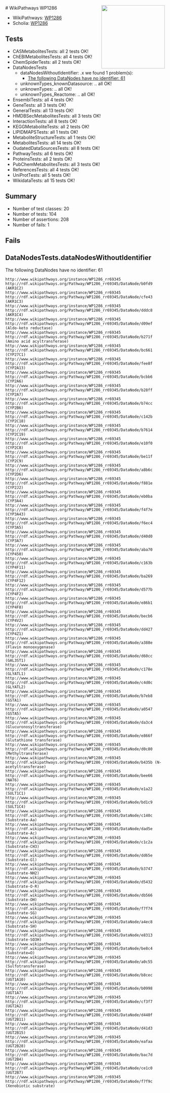 <img style="float: right; width: 200px" src="https://upload.wikimedia.org/wikipedia/commons/thumb/8/83/Wplogo_with_text_500.png/640px-Wplogo_with_text_500.png" />
# WikiPathways WP1286

* WikiPathways: [WP1286](https://wikipathways.org/pathways/WP1286)
* Scholia: [WP1286](https://scholia.toolforge.org/wikipathways/WP1286)
## Tests
* CASMetabolitesTests: all 2 tests OK!
* ChEBIMetabolitesTests: all 4 tests OK!
* ChemSpiderTests: all 2 tests OK!
* DataNodesTests
    * dataNodesWithoutIdentifier: .x we found 1 problem(s):
        * [The following DataNodes have no identifier: 61](#8792c52c)
    * unknownTypes_knownDatasource: .. all OK!
    * unknownTypes: .. all OK!
    * unknownTypes_Reactome: .. all OK!
* EnsemblTests: all 4 tests OK!
* GeneTests: all 3 tests OK!
* GeneralTests: all 13 tests OK!
* HMDBSecMetabolitesTests: all 3 tests OK!
* InteractionTests: all 8 tests OK!
* KEGGMetaboliteTests: all 2 tests OK!
* LIPIDMAPSTests: all 1 tests OK!
* MetaboliteStructureTests: all 1 tests OK!
* MetabolitesTests: all 14 tests OK!
* OudatedDataSourcesTests: all 8 tests OK!
* PathwayTests: all 6 tests OK!
* ProteinsTests: all 2 tests OK!
* PubChemMetabolitesTests: all 3 tests OK!
* ReferencesTests: all 4 tests OK!
* UniProtTests: all 5 tests OK!
* WikidataTests: all 15 tests OK!


## Summary

* Number of test classes: 20
* Number of tests: 104
* Number of assertions: 208
* Number of fails: 1

## Fails

<a name="8792c52c" />

## DataNodesTests.dataNodesWithoutIdentifier

The following DataNodes have no identifier: 61
```
http://www.wikipathways.org/instance/WP1286_rr69345 http://rdf.wikipathways.org/Pathway/WP1286_rr69345/DataNode/b0fd9 (AKR1C2)
http://www.wikipathways.org/instance/WP1286_rr69345 http://rdf.wikipathways.org/Pathway/WP1286_rr69345/DataNode/cfe43 (AKR1C3)
http://www.wikipathways.org/instance/WP1286_rr69345 http://rdf.wikipathways.org/Pathway/WP1286_rr69345/DataNode/dddc8 (AKR1C4)
http://www.wikipathways.org/instance/WP1286_rr69345 http://rdf.wikipathways.org/Pathway/WP1286_rr69345/DataNode/d09ef (Aldo-keto reductase)
http://www.wikipathways.org/instance/WP1286_rr69345 http://rdf.wikipathways.org/Pathway/WP1286_rr69345/DataNode/b271f (Amino acid acyltransferase)
http://www.wikipathways.org/instance/WP1286_rr69345 http://rdf.wikipathways.org/Pathway/WP1286_rr69345/DataNode/bc661 (CYP27C1)
http://www.wikipathways.org/instance/WP1286_rr69345 http://rdf.wikipathways.org/Pathway/WP1286_rr69345/DataNode/fee8f (CYP2A13)
http://www.wikipathways.org/instance/WP1286_rr69345 http://rdf.wikipathways.org/Pathway/WP1286_rr69345/DataNode/bcbb6 (CYP2A6)
http://www.wikipathways.org/instance/WP1286_rr69345 http://rdf.wikipathways.org/Pathway/WP1286_rr69345/DataNode/b28ff (CYP2A7)
http://www.wikipathways.org/instance/WP1286_rr69345 http://rdf.wikipathways.org/Pathway/WP1286_rr69345/DataNode/b74cc (CYP2B6)
http://www.wikipathways.org/instance/WP1286_rr69345 http://rdf.wikipathways.org/Pathway/WP1286_rr69345/DataNode/c142b (CYP2C18)
http://www.wikipathways.org/instance/WP1286_rr69345 http://rdf.wikipathways.org/Pathway/WP1286_rr69345/DataNode/b7614 (CYP2C19)
http://www.wikipathways.org/instance/WP1286_rr69345 http://rdf.wikipathways.org/Pathway/WP1286_rr69345/DataNode/e10f0 (CYP2C8)
http://www.wikipathways.org/instance/WP1286_rr69345 http://rdf.wikipathways.org/Pathway/WP1286_rr69345/DataNode/be11f (CYP2C9)
http://www.wikipathways.org/instance/WP1286_rr69345 http://rdf.wikipathways.org/Pathway/WP1286_rr69345/DataNode/a8b6c (CYP2D6)
http://www.wikipathways.org/instance/WP1286_rr69345 http://rdf.wikipathways.org/Pathway/WP1286_rr69345/DataNode/f881e (CYP2J2)
http://www.wikipathways.org/instance/WP1286_rr69345 http://rdf.wikipathways.org/Pathway/WP1286_rr69345/DataNode/eb0ba (CYP3A4)
http://www.wikipathways.org/instance/WP1286_rr69345 http://rdf.wikipathways.org/Pathway/WP1286_rr69345/DataNode/f4f7e (CYP3A43)
http://www.wikipathways.org/instance/WP1286_rr69345 http://rdf.wikipathways.org/Pathway/WP1286_rr69345/DataNode/f6ec4 (CYP3A5)
http://www.wikipathways.org/instance/WP1286_rr69345 http://rdf.wikipathways.org/Pathway/WP1286_rr69345/DataNode/d40d0 (CYP3A7)
http://www.wikipathways.org/instance/WP1286_rr69345 http://rdf.wikipathways.org/Pathway/WP1286_rr69345/DataNode/aba70 (CYP450)
http://www.wikipathways.org/instance/WP1286_rr69345 http://rdf.wikipathways.org/Pathway/WP1286_rr69345/DataNode/c163b (CYP4F11)
http://www.wikipathways.org/instance/WP1286_rr69345 http://rdf.wikipathways.org/Pathway/WP1286_rr69345/DataNode/ba269 (CYP4F12)
http://www.wikipathways.org/instance/WP1286_rr69345 http://rdf.wikipathways.org/Pathway/WP1286_rr69345/DataNode/d577b (CYP4F2)
http://www.wikipathways.org/instance/WP1286_rr69345 http://rdf.wikipathways.org/Pathway/WP1286_rr69345/DataNode/e86b1 (CYP4F8)
http://www.wikipathways.org/instance/WP1286_rr69345 http://rdf.wikipathways.org/Pathway/WP1286_rr69345/DataNode/becb6 (CYP4V2)
http://www.wikipathways.org/instance/WP1286_rr69345 http://rdf.wikipathways.org/Pathway/WP1286_rr69345/DataNode/dd427 (CYP4Z1)
http://www.wikipathways.org/instance/WP1286_rr69345 http://rdf.wikipathways.org/Pathway/WP1286_rr69345/DataNode/a388e (Flavin monooxygenase)
http://www.wikipathways.org/instance/WP1286_rr69345 http://rdf.wikipathways.org/Pathway/WP1286_rr69345/DataNode/d60cc (GAL3ST1)
http://www.wikipathways.org/instance/WP1286_rr69345 http://rdf.wikipathways.org/Pathway/WP1286_rr69345/DataNode/c178e (GLYATL1)
http://www.wikipathways.org/instance/WP1286_rr69345 http://rdf.wikipathways.org/Pathway/WP1286_rr69345/DataNode/c4d0c (GLYATL2)
http://www.wikipathways.org/instance/WP1286_rr69345 http://rdf.wikipathways.org/Pathway/WP1286_rr69345/DataNode/b7eb8 (GSTA1)
http://www.wikipathways.org/instance/WP1286_rr69345 http://rdf.wikipathways.org/Pathway/WP1286_rr69345/DataNode/a0547 (GSTA5)
http://www.wikipathways.org/instance/WP1286_rr69345 http://rdf.wikipathways.org/Pathway/WP1286_rr69345/DataNode/da3c4 (Glucuronosyltransferase)
http://www.wikipathways.org/instance/WP1286_rr69345 http://rdf.wikipathways.org/Pathway/WP1286_rr69345/DataNode/e866f (Glutathione transferase)
http://www.wikipathways.org/instance/WP1286_rr69345 http://rdf.wikipathways.org/Pathway/WP1286_rr69345/DataNode/d0c80 (Methyltransferase)
http://www.wikipathways.org/instance/WP1286_rr69345 http://rdf.wikipathways.org/Pathway/WP1286_rr69345/DataNode/b435b (N-acetyltransferase)
http://www.wikipathways.org/instance/WP1286_rr69345 http://rdf.wikipathways.org/Pathway/WP1286_rr69345/DataNode/bee66 (NAT6)
http://www.wikipathways.org/instance/WP1286_rr69345 http://rdf.wikipathways.org/Pathway/WP1286_rr69345/DataNode/e1a22 (SULT1C1)
http://www.wikipathways.org/instance/WP1286_rr69345 http://rdf.wikipathways.org/Pathway/WP1286_rr69345/DataNode/bd1c9 (SULT1C4)
http://www.wikipathways.org/instance/WP1286_rr69345 http://rdf.wikipathways.org/Pathway/WP1286_rr69345/DataNode/c140c (Substrate-Aa)
http://www.wikipathways.org/instance/WP1286_rr69345 http://rdf.wikipathways.org/Pathway/WP1286_rr69345/DataNode/dad5e (Substrate-Ac)
http://www.wikipathways.org/instance/WP1286_rr69345 http://rdf.wikipathways.org/Pathway/WP1286_rr69345/DataNode/c1c2a (Substrate-CH3)
http://www.wikipathways.org/instance/WP1286_rr69345 http://rdf.wikipathways.org/Pathway/WP1286_rr69345/DataNode/dd65e (Substrate-Gl)
http://www.wikipathways.org/instance/WP1286_rr69345 http://rdf.wikipathways.org/Pathway/WP1286_rr69345/DataNode/b3747 (Substrate-NH2)
http://www.wikipathways.org/instance/WP1286_rr69345 http://rdf.wikipathways.org/Pathway/WP1286_rr69345/DataNode/d5432 (Substrate-O-R)
http://www.wikipathways.org/instance/WP1286_rr69345 http://rdf.wikipathways.org/Pathway/WP1286_rr69345/DataNode/db566 (Substrate-OH)
http://www.wikipathways.org/instance/WP1286_rr69345 http://rdf.wikipathways.org/Pathway/WP1286_rr69345/DataNode/f7f74 (Substrate-SG)
http://www.wikipathways.org/instance/WP1286_rr69345 http://rdf.wikipathways.org/Pathway/WP1286_rr69345/DataNode/a4ec8 (Substrate-SH)
http://www.wikipathways.org/instance/WP1286_rr69345 http://rdf.wikipathways.org/Pathway/WP1286_rr69345/DataNode/e8313 (Substrate-SO3H)
http://www.wikipathways.org/instance/WP1286_rr69345 http://rdf.wikipathways.org/Pathway/WP1286_rr69345/DataNode/be8c4 (Substrate=O)
http://www.wikipathways.org/instance/WP1286_rr69345 http://rdf.wikipathways.org/Pathway/WP1286_rr69345/DataNode/a0c55 (Sulfotransferase)
http://www.wikipathways.org/instance/WP1286_rr69345 http://rdf.wikipathways.org/Pathway/WP1286_rr69345/DataNode/b8cec (UGT1A10)
http://www.wikipathways.org/instance/WP1286_rr69345 http://rdf.wikipathways.org/Pathway/WP1286_rr69345/DataNode/b0998 (UGT1A7)
http://www.wikipathways.org/instance/WP1286_rr69345 http://rdf.wikipathways.org/Pathway/WP1286_rr69345/DataNode/cf3f7 (UGT2A2)
http://www.wikipathways.org/instance/WP1286_rr69345 http://rdf.wikipathways.org/Pathway/WP1286_rr69345/DataNode/d440f (UGT2B11)
http://www.wikipathways.org/instance/WP1286_rr69345 http://rdf.wikipathways.org/Pathway/WP1286_rr69345/DataNode/d41d3 (UGT2B15)
http://www.wikipathways.org/instance/WP1286_rr69345 http://rdf.wikipathways.org/Pathway/WP1286_rr69345/DataNode/eafaa (UGT2B28)
http://www.wikipathways.org/instance/WP1286_rr69345 http://rdf.wikipathways.org/Pathway/WP1286_rr69345/DataNode/bac7d (UGT2B4)
http://www.wikipathways.org/instance/WP1286_rr69345 http://rdf.wikipathways.org/Pathway/WP1286_rr69345/DataNode/ce1c0 (UGT2B7)
http://www.wikipathways.org/instance/WP1286_rr69345 http://rdf.wikipathways.org/Pathway/WP1286_rr69345/DataNode/f7f9c (Xenobiotic substrate)
```

